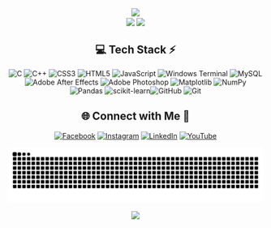 <!-- Stats -->
<div align="center">
  <img src="https://github-readme-stats.vercel.app/api?username=vishal-kumawat-4141&theme=aura&hide_border=true&include_all_commits=true&count_private=true" width="55%" /> </br>
  <img src="https://github-readme-streak-stats.herokuapp.com/?user=vishal-kumawat-4141&theme=aura&hide_border=true" width="50%" />
  <img src="https://github-readme-stats.vercel.app/api/top-langs/?username=vishal-kumawat-4141&theme=aura&hide_border=true&include_all_commits=true&count_private=true&layout=compact" width="36%" /> </br>
</div>

<!-- Tech Stack -->
<div align="center">

## 💻 Tech Stack ⚡
![C](https://img.shields.io/badge/c-%2300599C.svg?style=for-the-badge&logo=c&logoColor=white) ![C++](https://img.shields.io/badge/c++-%2300599C.svg?style=for-the-badge&logo=c%2B%2B&logoColor=white) ![CSS3](https://img.shields.io/badge/css3-%231572B6.svg?style=for-the-badge&logo=css3&logoColor=white) ![HTML5](https://img.shields.io/badge/html5-%23E34F26.svg?style=for-the-badge&logo=html5&logoColor=white)  ![JavaScript](https://img.shields.io/badge/javascript-%23323330.svg?style=for-the-badge&logo=javascript&logoColor=%23F7DF1E)  ![Windows Terminal](https://img.shields.io/badge/Windows%20Terminal-%234D4D4D.svg?style=for-the-badge&logo=windows-terminal&logoColor=white) ![MySQL](https://img.shields.io/badge/mysql-4479A1.svg?style=for-the-badge&logo=mysql&logoColor=white) ![Adobe After Effects](https://img.shields.io/badge/Adobe%20After%20Effects-9999FF.svg?style=for-the-badge&logo=Adobe%20After%20Effects&logoColor=white) ![Adobe Photoshop](https://img.shields.io/badge/adobe%20photoshop-%2331A8FF.svg?style=for-the-badge&logo=adobe%20photoshop&logoColor=white) ![Matplotlib](https://img.shields.io/badge/Matplotlib-%23ffffff.svg?style=for-the-badge&logo=Matplotlib&logoColor=black) ![NumPy](https://img.shields.io/badge/numpy-%23013243.svg?style=for-the-badge&logo=numpy&logoColor=white) ![Pandas](https://img.shields.io/badge/pandas-%23150458.svg?style=for-the-badge&logo=pandas&logoColor=white) ![scikit-learn](https://img.shields.io/badge/scikit--learn-%23F7931E.svg?style=for-the-badge&logo=scikit-learn&logoColor=white)![GitHub](https://img.shields.io/badge/github-%23121011.svg?style=for-the-badge&logo=github&logoColor=white) ![Git](https://img.shields.io/badge/git-%23F05033.svg?style=for-the-badge&logo=git&logoColor=white)
</div>


<!-- Socials -->
<!-- Social connections -->
<div align="center">

## 🌐 Connect with Me 🍬
[![Facebook](https://img.shields.io/badge/Facebook-%231877F2.svg?logo=Facebook&logoColor=white)](https://www.facebook.com/share/1CGDH1EiB8/) [![Instagram](https://img.shields.io/badge/Instagram-%23E4405F.svg?logo=Instagram&logoColor=white)](https://www.instagram.com/kumawatvisu?igsh=b3l2YjlkZmhoZXQw) [![LinkedIn](https://img.shields.io/badge/LinkedIn-%230077B5.svg?logo=linkedin&logoColor=white)](https://www.linkedin.com/in/vishal-kumawat-91097025b/) [![YouTube](https://img.shields.io/badge/YouTube-%23FF0000.svg?logo=YouTube&logoColor=white)](https://youtube.com/@vishal.skumawat3748?si=AkbmOJ3Ta305sTth) 

</div>

<!-- Snake -->
<!-- Snake Animation -->
<div align="center">

  ![snake gif](https://github.com/vishal-kumawat-4141/vishal-kumawat-4141/blob/output/github-snake-dark.svg)
</div>



<!-- Counter -->
<!-- Visit Counter -->
<div align="center">

  [![](https://visitcount.itsvg.in/api?id=vishal-kumawat-4141&icon=10&color=6)](https://visitcount.itsvg.in)
</div>
